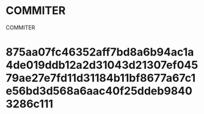 # COMMITER
COMMITER






# 875aa07fc46352aff7bd8a6b94ac1a4de019ddb12a2d31043d21307ef04579ae27e7fd11d31184b11bf8677a67c1e56bd3d568a6aac40f25ddeb98403286c111
